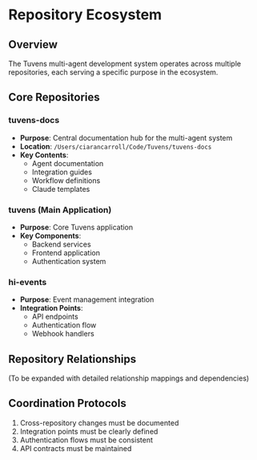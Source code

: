 # Repository Ecosystem

## Overview

The Tuvens multi-agent development system operates across multiple repositories, each serving a specific purpose in the ecosystem.

## Core Repositories

### tuvens-docs
- **Purpose**: Central documentation hub for the multi-agent system
- **Location**: `/Users/ciarancarroll/Code/Tuvens/tuvens-docs`
- **Key Contents**:
  - Agent documentation
  - Integration guides
  - Workflow definitions
  - Claude templates

### tuvens (Main Application)
- **Purpose**: Core Tuvens application
- **Key Components**:
  - Backend services
  - Frontend application
  - Authentication system

### hi-events
- **Purpose**: Event management integration
- **Integration Points**:
  - API endpoints
  - Authentication flow
  - Webhook handlers

## Repository Relationships

(To be expanded with detailed relationship mappings and dependencies)

## Coordination Protocols

1. Cross-repository changes must be documented
2. Integration points must be clearly defined
3. Authentication flows must be consistent
4. API contracts must be maintained
